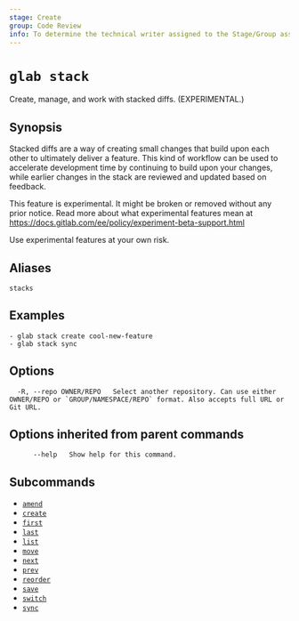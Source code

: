 ```yaml
---
stage: Create
group: Code Review
info: To determine the technical writer assigned to the Stage/Group associated with this page, see https://about.gitlab.com/handbook/product/ux/technical-writing/#assignments
---
```


<!--
This documentation is auto generated by a script.
Please do not edit this file directly. Run `make gen-docs` instead.
-->

# `glab stack`

Create, manage, and work with stacked diffs. (EXPERIMENTAL.)

## Synopsis

Stacked diffs are a way of creating small changes that build upon each other to ultimately deliver a feature. This kind of workflow can be used to accelerate development time by continuing to build upon your changes, while earlier changes in the stack are reviewed and updated based on feedback.

This feature is experimental. It might be broken or removed without any prior notice.
Read more about what experimental features mean at
<https://docs.gitlab.com/ee/policy/experiment-beta-support.html>

Use experimental features at your own risk.

## Aliases

```plaintext
stacks
```

## Examples

```plaintext
- glab stack create cool-new-feature
- glab stack sync

```

## Options

```plaintext
  -R, --repo OWNER/REPO   Select another repository. Can use either OWNER/REPO or `GROUP/NAMESPACE/REPO` format. Also accepts full URL or Git URL.
```

## Options inherited from parent commands

```plaintext
      --help   Show help for this command.
```

## Subcommands

- [`amend`](amend.md)
- [`create`](create.md)
- [`first`](first.md)
- [`last`](last.md)
- [`list`](list.md)
- [`move`](move.md)
- [`next`](next.md)
- [`prev`](prev.md)
- [`reorder`](reorder.md)
- [`save`](save.md)
- [`switch`](switch.md)
- [`sync`](sync.md)
